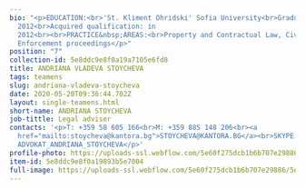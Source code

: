 ```yaml
---
bio: "<p>EDUCATION:<br>'St. Kliment Ohridski' Sofia University<br>Graduated: in
  2012<br>Acquired qualification: in
  2012<br><br>PRACTICE&nbsp;AREAS:<br>Property and Contractual Law, Civil Law,
  Enforcement proceedings</p>"
position: "7"
collection-id: 5e8ddc9e8f0a19a7105e6fd8
title: ANDRIANA VLADEVA STOYCHEVA
tags: teamens
slug: andriana-vladeva-stoycheva
date: 2020-05-20T09:36:44.702Z
layout: single-teamens.html
short-name: ANDRIANA STOYCHEVA
job-tittle: Legal adviser
contacts: '<p>T: +359 58 605 166<br>M: +359 885 148 206<br><a
  href="mailto:stoycheva@kantora.bg">STOYCHEVA@KANTORA.BG</a><br>SKYPE:
  ADVOKAT_ANDRIANA_STOYCHEVA</p>'
profile-photo: https://uploads-ssl.webflow.com/5e60f275dcb1b6b707e29886/5e60f2e5df9df86142ececd4_5e52e2a7258ffe5b038cc7e8_5ca3916f7553532387f8a497_Stoycheva_Small.jpeg
item-id: 5e8ddc9e8f0a19893b5e7004
full-image: https://uploads-ssl.webflow.com/5e60f275dcb1b6b707e29886/5e60f2e5df9df81a21ececd3_5e52e2a7258ffeab818cc7e9_5ca39176bd0509f6d40eb797_Stoycheva.jpeg
---
```


